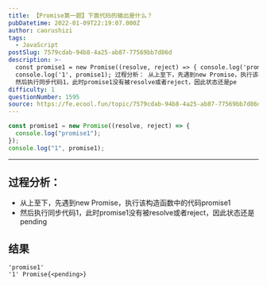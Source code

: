 ```yaml
---
title: 【Promise第一题】下面代码的输出是什么？
pubDatetime: 2022-01-09T22:19:07.000Z
author: caorushizi
tags:
  - JavaScript
postSlug: 7579cdab-94b8-4a25-ab87-77569bb7d86d
description: >-
  const promise1 = new Promise((resolve, reject) => { console.log('promise1') })
  console.log('1', promise1); 过程分析： 从上至下，先遇到new Promise，执行该构造函数中的代码promise1
  然后执行同步代码1，此时promise1没有被resolve或者reject，因此状态还是pe
difficulty: 1
questionNumber: 1595
source: https://fe.ecool.fun/topic/7579cdab-94b8-4a25-ab87-77569bb7d86d
---
```


```js
const promise1 = new Promise((resolve, reject) => {
  console.log("promise1");
});
console.log("1", promise1);
```

---

## 过程分析：

- 从上至下，先遇到new Promise，执行该构造函数中的代码promise1
- 然后执行同步代码1，此时promise1没有被resolve或者reject，因此状态还是pending

## 结果

```
'promise1'
'1' Promise{<pending>}
```
